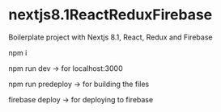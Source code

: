 # nextjs8.1ReactReduxFirebase
Boilerplate project with Nextjs 8.1, React, Redux and Firebase

npm i

npm run dev -> for localhost:3000




npm run predeploy -> for building the files 

firebase deploy -> for deploying to firebase

